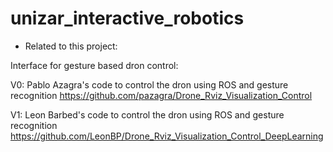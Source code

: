 # unizar_interactive_robotics

- Related to this project:

Interface for gesture based dron control:

V0: Pablo Azagra's code to control the dron using ROS and gesture recognition
https://github.com/pazagra/Drone_Rviz_Visualization_Control

V1: Leon Barbed's code to control the dron using ROS and gesture recognition
https://github.com/LeonBP/Drone_Rviz_Visualization_Control_DeepLearning
